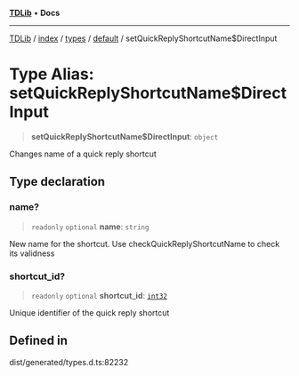 [**TDLib**](../../../../../../README.md) • **Docs**

***

[TDLib](../../../../../../modules.md) / [index](../../../../../README.md) / [types](../../../README.md) / [default](../README.md) / setQuickReplyShortcutName$DirectInput

# Type Alias: setQuickReplyShortcutName$DirectInput

> **setQuickReplyShortcutName$DirectInput**: `object`

Changes name of a quick reply shortcut

## Type declaration

### name?

> `readonly` `optional` **name**: `string`

New name for the shortcut. Use checkQuickReplyShortcutName to check its validness

### shortcut\_id?

> `readonly` `optional` **shortcut\_id**: [`int32`](int32.md)

Unique identifier of the quick reply shortcut

## Defined in

dist/generated/types.d.ts:82232
